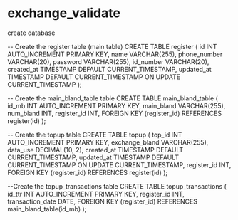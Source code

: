 # exchange_validate

create database

-- Create the register table (main table)
CREATE TABLE register (
    id INT AUTO_INCREMENT PRIMARY KEY,
    name VARCHAR(255),
    phone_number VARCHAR(20),
    password VARCHAR(255),
    id_number VARCHAR(20),
    created_at TIMESTAMP DEFAULT CURRENT_TIMESTAMP,
    updated_at TIMESTAMP DEFAULT CURRENT_TIMESTAMP ON UPDATE CURRENT_TIMESTAMP
);

-- Create the main_bland_table table
CREATE TABLE main_bland_table (
    id_mb INT AUTO_INCREMENT PRIMARY KEY,
    main_bland VARCHAR(255),
    num_bland INT,
    register_id INT,
    FOREIGN KEY (register_id) REFERENCES register(id)
);

-- Create the topup table
CREATE TABLE topup (
    top_id INT AUTO_INCREMENT PRIMARY KEY,
    exchange_bland VARCHAR(255),
    data_use DECIMAL(10, 2),
    created_at TIMESTAMP DEFAULT CURRENT_TIMESTAMP,
    updated_at TIMESTAMP DEFAULT CURRENT_TIMESTAMP ON UPDATE CURRENT_TIMESTAMP,
    register_id INT,
    FOREIGN KEY (register_id) REFERENCES register(id)
);

--Create the topup_transactions table
CREATE TABLE topup_transactions (
    id_ttr INT AUTO_INCREMENT PRIMARY KEY,
    register_id INT,
    transaction_date DATE,
    FOREIGN KEY (register_id) REFERENCES main_bland_table(id_mb)
);
